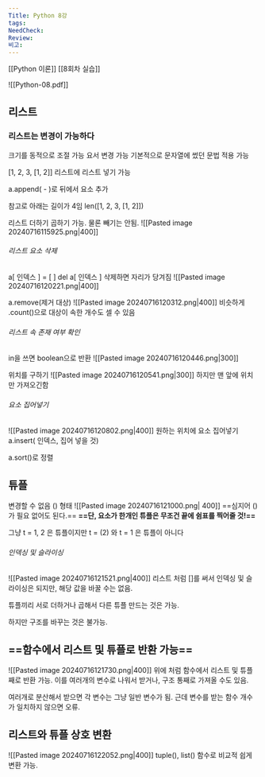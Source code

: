 ```yaml
---
Title: Python 8강
tags: 
NeedCheck: 
Review: 
비고:
---
```

[[Python 이론]]
[[8회차 실습]]

![[Python-08.pdf]]

## 리스트
### 리스트는 변경이 가능하다
크기를 동적으로 조절 가능
요서 변경 가능
기본적으로 문자열에 썼던 문법 적용 가능

\[1, 2, 3, \[1, 2]]
리스트에 리스트 넣기 가능

a.append( - )로 뒤에서 요소 추가

참고로 아래는 길이가 4임
len(\[1, 2, 3, \[1, 2]])

리스트 더하기 곱하기 가능. 물론 빼기는 안됨.
![[Pasted image 20240716115925.png|400]]

###### 리스트 요소 삭제
a\[ 인덱스 ] = \[ ]
del a\[ 인덱스 ]
삭제하면 자리가 당겨짐
![[Pasted image 20240716120221.png|400]]

a.remove(제거 대상)
![[Pasted image 20240716120312.png|400]]
비슷하게 .count()으로 대상이 속한 개수도 셀 수 있음
###### 리스트 속 존재 여부 확인
in을 쓰면 boolean으로 반환
![[Pasted image 20240716120446.png|300]]

위치를 구하기
![[Pasted image 20240716120541.png|300]]
하지만 맨 앞에 위치만 가져오긴함

###### 요소 집어넣기
![[Pasted image 20240716120802.png|400]]
원하는 위치에 요소 집어넣기
a.insert( 인덱스, 집어 넣을 것)

a.sort()로 정렬

## 튜플
변경할 수 없음
() 형태
![[Pasted image 20240716121000.png| 400]]
==심지어 ()가 필요 없어도 된다.==
**==단, 요소가 한개인 튜플은 무조건 끝에 쉼표를 찍어줄 것!==**

그냥 t = 1, 2 은 튜플이지만
t = (2) 와 t = 1 은 튜플이 아니다

###### 인덱싱 및 슬라이싱
![[Pasted image 20240716121521.png|400]]
리스트 처럼 \[]를 써서 인덱싱 및 슬라이싱은 되지만, 해당 값을 바꿀 수는 없음.


튜플끼리 서로 더하거나 곱해서 다른 튜플 만드는 것은 가능.

하지만 구조를 바꾸는 것은 불가능.

## ==함수에서 리스트 및 튜플로 반환 가능==
![[Pasted image 20240716121730.png|400]]
위에 처럼 함수에서 리스트 및 튜플째로 반환 가능.
이를 여러개의 변수로 나워서 받거나, 구조 통째로 가져올 수도 있음.

여러개로 분산해서 받으면 각 변수는 그냥 일반 변수가 됨.
근데 변수를 받는 함수 개수가 일치하지 않으면 오류.

## 리스트와 튜플 상호 변환
![[Pasted image 20240716122052.png|400]]
tuple(), list() 함수로 비교적 쉽게 변환 가능.
